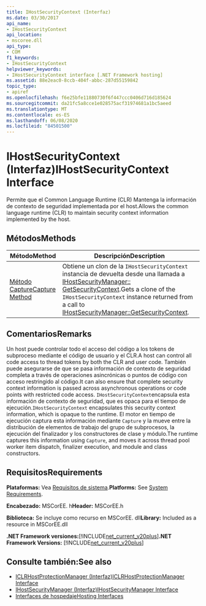 ```yaml
---
title: IHostSecurityContext (Interfaz)
ms.date: 03/30/2017
api_name:
- IHostSecurityContext
api_location:
- mscoree.dll
api_type:
- COM
f1_keywords:
- IHostSecurityContext
helpviewer_keywords:
- IHostSecurityContext interface [.NET Framework hosting]
ms.assetid: 88e2eac0-8ccb-404f-abbc-287d55159842
topic_type:
- apiref
ms.openlocfilehash: f6e25bfe11880730f6f447ccc0406d716d185624
ms.sourcegitcommit: da21fc5a8cce1e028575acf31974681a1bc5aeed
ms.translationtype: MT
ms.contentlocale: es-ES
ms.lasthandoff: 06/08/2020
ms.locfileid: "84501500"
---
```

# <a name="ihostsecuritycontext-interface"></a><span data-ttu-id="f23e3-102">IHostSecurityContext (Interfaz)</span><span class="sxs-lookup"><span data-stu-id="f23e3-102">IHostSecurityContext Interface</span></span>
<span data-ttu-id="f23e3-103">Permite que el Common Language Runtime (CLR) Mantenga la información de contexto de seguridad implementada por el host.</span><span class="sxs-lookup"><span data-stu-id="f23e3-103">Allows the common language runtime (CLR) to maintain security context information implemented by the host.</span></span>  
  
## <a name="methods"></a><span data-ttu-id="f23e3-104">Métodos</span><span class="sxs-lookup"><span data-stu-id="f23e3-104">Methods</span></span>  
  
|<span data-ttu-id="f23e3-105">Método</span><span class="sxs-lookup"><span data-stu-id="f23e3-105">Method</span></span>|<span data-ttu-id="f23e3-106">Descripción</span><span class="sxs-lookup"><span data-stu-id="f23e3-106">Description</span></span>|  
|------------|-----------------|  
|[<span data-ttu-id="f23e3-107">Método Capture</span><span class="sxs-lookup"><span data-stu-id="f23e3-107">Capture Method</span></span>](ihostsecuritycontext-capture-method.md)|<span data-ttu-id="f23e3-108">Obtiene un clon de la `IHostSecurityContext` instancia de devuelta desde una llamada a [IHostSecurityManager:: GetSecurityContext](ihostsecuritymanager-getsecuritycontext-method.md).</span><span class="sxs-lookup"><span data-stu-id="f23e3-108">Gets a clone of the `IHostSecurityContext` instance returned from a call to [IHostSecurityManager::GetSecurityContext](ihostsecuritymanager-getsecuritycontext-method.md).</span></span>|  
  
## <a name="remarks"></a><span data-ttu-id="f23e3-109">Comentarios</span><span class="sxs-lookup"><span data-stu-id="f23e3-109">Remarks</span></span>  
 <span data-ttu-id="f23e3-110">Un host puede controlar todo el acceso del código a los tokens de subproceso mediante el código de usuario y el CLR.</span><span class="sxs-lookup"><span data-stu-id="f23e3-110">A host can control all code access to thread tokens by both the CLR and user code.</span></span> <span data-ttu-id="f23e3-111">También puede asegurarse de que se pasa información de contexto de seguridad completa a través de operaciones asincrónicas o puntos de código con acceso restringido al código.</span><span class="sxs-lookup"><span data-stu-id="f23e3-111">It can also ensure that complete security context information is passed across asynchronous operations or code points with restricted code access.</span></span> <span data-ttu-id="f23e3-112">`IHostSecurityContext`encapsula esta información de contexto de seguridad, que es opaca para el tiempo de ejecución.</span><span class="sxs-lookup"><span data-stu-id="f23e3-112">`IHostSecurityContext` encapsulates this security context information, which is opaque to the runtime.</span></span> <span data-ttu-id="f23e3-113">El motor en tiempo de ejecución captura esta información mediante `Capture` y la mueve entre la distribución de elementos de trabajo del grupo de subprocesos, la ejecución del finalizador y los constructores de clase y módulo.</span><span class="sxs-lookup"><span data-stu-id="f23e3-113">The runtime captures this information using `Capture`, and moves it across thread pool worker item dispatch, finalizer execution, and module and class constructors.</span></span>  
  
## <a name="requirements"></a><span data-ttu-id="f23e3-114">Requisitos</span><span class="sxs-lookup"><span data-stu-id="f23e3-114">Requirements</span></span>  
 <span data-ttu-id="f23e3-115">**Plataformas:** Vea [Requisitos de sistema](../../get-started/system-requirements.md).</span><span class="sxs-lookup"><span data-stu-id="f23e3-115">**Platforms:** See [System Requirements](../../get-started/system-requirements.md).</span></span>  
  
 <span data-ttu-id="f23e3-116">**Encabezado:** MSCorEE. h</span><span class="sxs-lookup"><span data-stu-id="f23e3-116">**Header:** MSCorEE.h</span></span>  
  
 <span data-ttu-id="f23e3-117">**Biblioteca:** Se incluye como recurso en MSCorEE. dll</span><span class="sxs-lookup"><span data-stu-id="f23e3-117">**Library:** Included as a resource in MSCorEE.dll</span></span>  
  
 <span data-ttu-id="f23e3-118">**.NET Framework versiones:**[!INCLUDE[net_current_v20plus](../../../../includes/net-current-v20plus-md.md)]</span><span class="sxs-lookup"><span data-stu-id="f23e3-118">**.NET Framework Versions:** [!INCLUDE[net_current_v20plus](../../../../includes/net-current-v20plus-md.md)]</span></span>  
  
## <a name="see-also"></a><span data-ttu-id="f23e3-119">Consulte también:</span><span class="sxs-lookup"><span data-stu-id="f23e3-119">See also</span></span>

- [<span data-ttu-id="f23e3-120">ICLRHostProtectionManager (Interfaz)</span><span class="sxs-lookup"><span data-stu-id="f23e3-120">ICLRHostProtectionManager Interface</span></span>](iclrhostprotectionmanager-interface.md)
- [<span data-ttu-id="f23e3-121">IHostSecurityManager (Interfaz)</span><span class="sxs-lookup"><span data-stu-id="f23e3-121">IHostSecurityManager Interface</span></span>](ihostsecuritymanager-interface.md)
- [<span data-ttu-id="f23e3-122">Interfaces de hospedaje</span><span class="sxs-lookup"><span data-stu-id="f23e3-122">Hosting Interfaces</span></span>](hosting-interfaces.md)
